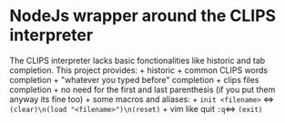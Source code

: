 # NodeJs wrapper around the CLIPS interpreter

The CLIPS interpreter lacks basic fonctionalities like historic and tab completion.
This project provides:
	+ historic
	+ common CLIPS words completion
	+ "whatever you typed before" completion
	+ clips files completion
	+ no need for the first and last parenthesis (if you put them anyway its fine too)
	+ some macros and aliases:
		+ `init <filename>` <=> `(clear)\n(load "<filename>")\n(reset)`
		+ vim like quit `:q`<=> `(exit)`

